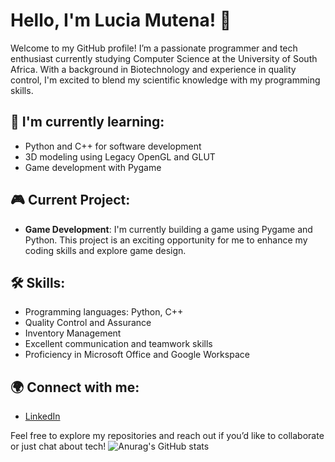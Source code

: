 # Hello, I'm Lucia Mutena! 👋

Welcome to my GitHub profile! I’m a passionate programmer and tech enthusiast currently studying Computer Science at the University of South Africa. With a background in Biotechnology and experience in quality control, I'm excited to blend my scientific knowledge with my programming skills.

## 🌱 I'm currently learning:
- Python and C++ for software development
- 3D modeling using Legacy OpenGL and GLUT
- Game development with Pygame

## 🎮 Current Project:
- **Game Development**: I'm currently building a game using Pygame and Python. This project is an exciting opportunity for me to enhance my coding skills and explore game design.

## 🛠️ Skills:
- Programming languages: Python, C++
- Quality Control and Assurance
- Inventory Management
- Excellent communication and teamwork skills
- Proficiency in Microsoft Office and Google Workspace

## 🌍 Connect with me:
- [LinkedIn](https://www.linkedin.com/in/lucia-mutena-218a51219?lipi=urn%3Ali%3Apage%3Ad_flagship3_profile_view_base_contact_details%3BXktfeNyaSTC0kumjeQdUZg%3D%3D)


Feel free to explore my repositories and reach out if you’d like to collaborate or just chat about tech!
![Anurag's GitHub stats](https://github-readme-stats.vercel.app/api?username=Lucia-Ndazoremhe-Mutena&show_icons=true&theme=radical)
